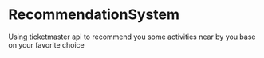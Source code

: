 # RecommendationSystem
Using ticketmaster api to recommend you some activities near by you base on your favorite choice
